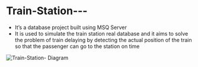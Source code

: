 # Train-Station---
-	It’s a database project built using MSQ Server 
-	It is used to simulate the train station real database and it aims to solve the problem of train delaying by detecting the actual position of the train so that the passenger can go to the station on time

![Train-Station- Diagram](https://user-images.githubusercontent.com/96746523/218791452-c84b2103-1c17-4df0-b72b-116031e13500.png)
